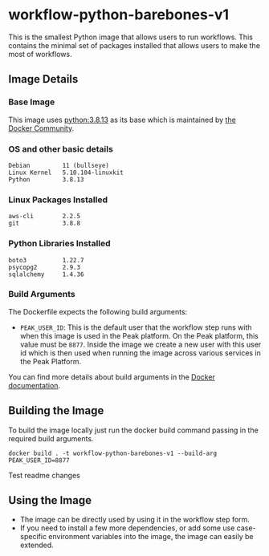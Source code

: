 # workflow-python-barebones-v1
This is the smallest Python image that allows users to run workflows. This contains the minimal set of packages installed that allows users to make the most of workflows.

## Image Details
### Base Image
This image uses [python:3.8.13](https://hub.docker.com/layers/python/library/python/3.8.13/images/sha256-bc07b023b1bf19aa43e8919bff2dcb9406cc2fcf83c1f7e472e4a87a2e4dd1ae?context=explore) as its base which is maintained by [the Docker Community](https://github.com/docker-library/python).

### OS and other basic details
```
Debian         11 (bullseye)
Linux Kernel   5.10.104-linuxkit
Python         3.8.13
```

### Linux Packages Installed
```
aws-cli        2.2.5
git            3.8.8
```

### Python Libraries Installed
```
boto3          1.22.7
psycopg2       2.9.3
sqlalchemy     1.4.36
```

### Build Arguments
The Dockerfile expects the following build arguments:
- `PEAK_USER_ID`: This is the default user that the workflow step runs with when this image is used in the Peak platform. On the Peak platform, this value must be `8877`. Inside the image we create a new user with this user id which is then used when running the image across various services in the Peak Platform.

You can find more details about build arguments in the [Docker documentation](https://docs.docker.com/engine/reference/commandline/build/#set-build-time-variables---build-arg).

## Building the Image
To build the image locally just run the docker build command passing in the required build arguments.
```
docker build . -t workflow-python-barebones-v1 --build-arg PEAK_USER_ID=8877
```
Test readme changes
## Using the Image
- The image can be directly used by using it in the workflow step form.
- If you need to install a few more dependencies, or add some use case-specific environment variables into the image, the image can easily be extended.
